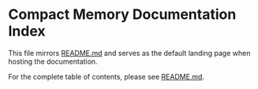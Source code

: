 # Compact Memory Documentation Index

This file mirrors [README.md](README.md) and serves as the default landing page when hosting the documentation.

For the complete table of contents, please see [README.md](README.md).

